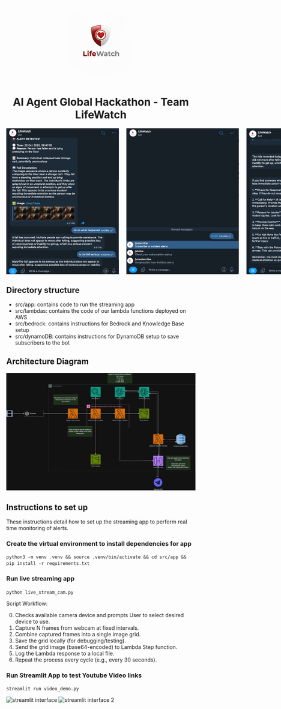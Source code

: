 <p align="center">
  <img src="imgs/lifewatchlogo.jpg" alt="lifewatch_logo" width="200">
</p>

<h1 align="center"><strong>AI Agent Global Hackathon - Team LifeWatch</strong></h1>

<div style="display: flex; gap: 20px;">
    <img src="imgs/serious_fall.png" alt="bot_interface1" width="300">
    <img src="imgs/lifewatch_subscribe.png" alt="got_interface2" width="300">
    <img src="imgs/whattodo.png" alt="whattodo" width="300">
    <img src="imgs/otherfalls.png" alt="otherfalls" width="300">
</div>

## Directory structure

- src/app: contains code to run the streaming app
- src/lambdas: contains the code of our lambda functions deployed on AWS
- src/bedrock: contains instructions for Bedrock and Knowledge Base setup
- src/dynamoDB: contains instructions for DynamoDB setup to save subscribers to the bot

## Architecture Diagram
![got_interface2](imgs/final_archi.png)

## Instructions to set up

These instructions detail how to set up the streaming app to perform real time monitoring of alerts. 

### Create the virtual environment to install dependencies for app

```python3 -m venv .venv && source .venv/bin/activate && cd src/app && pip install -r requirements.txt```

### Run live streaming app
```python live_stream_cam.py```

Script Workflow:

0. Checks available camera device and prompts User to select desired device to use. 
1. Capture N frames from webcam at fixed intervals.
2. Combine captured frames into a single image grid.
3. Save the grid locally (for debugging/testing).
4. Send the grid image (base64-encoded) to Lambda Step function.
5. Log the Lambda response to a local file.
6. Repeat the process every cycle (e.g., every 30 seconds).

### Run Streamlit App to test Youtube Video links

``` streamlit run video_demo.py ```

![streamlit interface](imgs/image.png)
![streamlit interface 2](imgs/image-1.png)